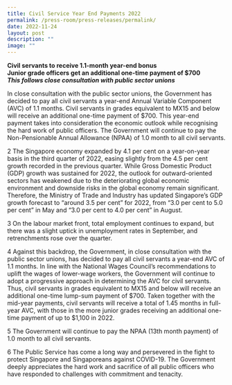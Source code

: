 ```yaml
---
title: Civil Service Year End Payments 2022
permalink: /press-room/press-releases/permalink/
date: 2022-11-24
layout: post
description: ""
image: ""
---
```


**Civil servants to receive 1.1-month year-end bonus   
Junior grade officers get an additional one-time payment of $700**  
_**This follows close consultation with public sector unions**_

In close consultation with the public sector unions, the Government has decided to pay all civil servants a year-end Annual Variable Component (AVC) of 1.1 months. Civil servants in grades equivalent to MX15 and below will receive an additional one-time payment of $700. This year-end payment takes into consideration the economic outlook while recognising the hard work of public officers. The Government will continue to pay the Non-Pensionable Annual Allowance (NPAA) of 1.0 month to all civil servants.  
  
2 The Singapore economy expanded by 4.1 per cent on a year-on-year basis in the third quarter of 2022, easing slightly from the 4.5 per cent growth recorded in the previous quarter. While Gross Domestic Product (GDP) growth was sustained for 2022, the outlook for outward-oriented sectors has weakened due to the deteriorating global economic environment and downside risks in the global economy remain significant. Therefore, the Ministry of Trade and Industry has updated Singapore’s GDP growth forecast to “around 3.5 per cent” for 2022, from “3.0 per cent to 5.0 per cent” in May and “3.0 per cent to 4.0 per cent” in August.  
  
3 On the labour market front, total employment continues to expand, but there was a slight uptick in unemployment rates in September, and retrenchments rose over the quarter.  
  
4 Against this backdrop, the Government, in close consultation with the public sector unions, has decided to pay all civil servants a year-end AVC of 1.1 months. In line with the National Wages Council’s recommendations to uplift the wages of lower-wage workers, the Government will continue to adopt a progressive approach in determining the AVC for civil servants. Thus, civil servants in grades equivalent to MX15 and below will receive an additional one-time lump-sum payment of $700. Taken together with the mid-year payments, civil servants will receive a total of 1.45 months in full-year AVC, with those in the more junior grades receiving an additional one-time payment of up to $1,100 in 2022.   
  
5 The Government will continue to pay the NPAA (13th month payment) of 1.0 month to all civil servants.  
  
6 The Public Service has come a long way and persevered in the fight to protect Singapore and Singaporeans against COVID-19. The Government deeply appreciates the hard work and sacrifice of all public officers who have responded to challenges with commitment and tenacity.